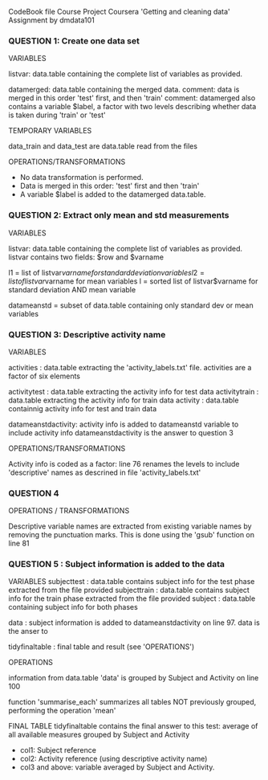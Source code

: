 
CodeBook file
Course Project Coursera 'Getting and cleaning data'
Assignment by dmdata101


### QUESTION 1: Create one data set

VARIABLES

listvar: data.table containing the complete list of variables as provided.

datamerged: data.table containing the merged data.
 comment: data is merged in this order 'test' first, and then 'train'
 comment: datamerged also contains a variable $label, a factor with two levels describing whether data is taken during 'train' or 'test'
 
TEMPORARY VARIABLES

data_train and data_test are data.table read from the files

OPERATIONS/TRANSFORMATIONS

- No data transformation is performed.
- Data is merged in this order: 'test' first and then 'train'
- A variable $label is added to the datamerged data.table.

### QUESTION 2: Extract only mean and std measurements

VARIABLES

listvar: data.table containing the complete list of variables as provided.
 listvar contains two fields: $row and $varname

l1 = list of listvar$varname for standard deviation variables
l2 = list of listvar$varname for mean variables
l = sorted list of listvar$varname for standard deviation AND mean variable

datameanstd = subset of data.table containing only standard dev or mean variables



### QUESTION 3: Descriptive activity name

VARIABLES

activities : data.table extracting the 'activity_labels.txt' file.
 activities are a factor of six elements

activitytest : data.table extracting the activity info for test data
activitytrain : data.table extracting the activity info for train data
activity : data.table containnig activity info for test and train data

datameanstdactivity: activity info is added to datameanstd variable to include activity info
datameanstdactivity is the answer to question 3

OPERATIONS/TRANSFORMATIONS

Activity info is coded as a factor: line 76 renames the levels to include 'descriptive' names as descrined in file 'activity_labels.txt'


### QUESTION 4

OPERATIONS / TRANSFORMATIONS

Descriptive variable names are extracted from existing variable names by removing the punctuation marks.
This is done using the 'gsub' function on line 81

### QUESTION 5 : Subject information is added to the data

VARIABLES
subjecttest : data.table contains subject info for the test phase extracted from the file provided
subjecttrain : data.table contains subject info for the train phase extracted from the file provided
subject : data.table containing subject info for both phases

data : subject information is added to datameanstdactivity on line 97.
data is the anser to 

tidyfinaltable : final table and result (see 'OPERATIONS')

OPERATIONS

information from data.table 'data' is grouped by Subject and Activity on line 100

function 'summarise_each' summarizes all tables NOT previously grouped, performing the operation 'mean'

FINAL TABLE
tidyfinaltable contains the final answer to this test: average of all available measures grouped by Subject and Activity

- col1: Subject reference
- col2: Activity reference (using descriptive activity name)
- col3 and above: variable averaged by Subject and Activity.